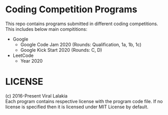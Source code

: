 # Coding Competition Programs
This repo contains programs submitted in different coding competitions. This includes below main compititions:
* Google
  * Google Code Jam 2020 (Rounds: Qualification, 1a, 1b, 1c)
  * Google Kick Start 2020 (Rounds: C, D)
* LeetCode
  * Year 2020

# LICENSE
(c) 2016-Present Viral Lalakia  
Each program contains respective license with the program code file. If no license is specified then it is licensed under MIT License by default.

